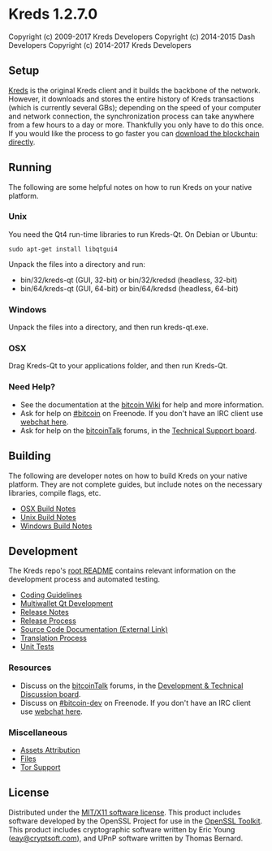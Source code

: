 Kreds 1.2.7.0
====================

Copyright (c) 2009-2017 Kreds Developers
Copyright (c) 2014-2015 Dash Developers
Copyright (c) 2014-2017 Kreds Developers


Setup
---------------------
[Kreds](https://github.com/LIMXTEC/Kreds/releases) is the original Kreds client and it builds the backbone of the network. However, it downloads and stores the entire history of Kreds transactions (which is currently several GBs); depending on the speed of your computer and network connection, the synchronization process can take anywhere from a few hours to a day or more. Thankfully you only have to do this once. If you would like the process to go faster you can [download the blockchain directly](bootstrap.md).

Running
---------------------
The following are some helpful notes on how to run Kreds on your native platform.

### Unix

You need the Qt4 run-time libraries to run Kreds-Qt. On Debian or Ubuntu:

	sudo apt-get install libqtgui4

Unpack the files into a directory and run:

- bin/32/kreds-qt (GUI, 32-bit) or bin/32/kredsd (headless, 32-bit)
- bin/64/kreds-qt (GUI, 64-bit) or bin/64/kredsd (headless, 64-bit)



### Windows

Unpack the files into a directory, and then run kreds-qt.exe.

### OSX

Drag Kreds-Qt to your applications folder, and then run Kreds-Qt.

### Need Help?

* See the documentation at the [bitcoin Wiki](https://en.bitcoin.it/wiki/Main_Page)
for help and more information.
* Ask for help on [#bitcoin](http://webchat.freenode.net?channels=bitcoin) on Freenode. If you don't have an IRC client use [webchat here](http://webchat.freenode.net?channels=bitcoin).
* Ask for help on the [bitcoinTalk](https://bitcointalk.org/) forums, in the [Technical Support board](https://bitcointalk.org/index.php?board=4.0).

Building
---------------------
The following are developer notes on how to build Kreds on your native platform. They are not complete guides, but include notes on the necessary libraries, compile flags, etc.

- [OSX Build Notes](build-osx.md)
- [Unix Build Notes](build-unix.md)
- [Windows Build Notes](build-msw.md)

Development
---------------------
The Kreds repo's [root README](https://github.com/LIMXTEC/Kreds) contains relevant information on the development process and automated testing.

- [Coding Guidelines](coding.md)
- [Multiwallet Qt Development](multiwallet-qt.md)
- [Release Notes](release-notes.md)
- [Release Process](release-process.md)
- [Source Code Documentation (External Link)](https://dev.visucore.com/bitcoin/doxygen/)
- [Translation Process](translation_process.md)
- [Unit Tests](unit-tests.md)

### Resources
* Discuss on the [bitcoinTalk](https://bitcointalk.org/) forums, in the [Development & Technical Discussion board](https://bitcointalk.org/index.php?board=6.0).
* Discuss on [#bitcoin-dev](http://webchat.freenode.net/?channels=bitcoin) on Freenode. If you don't have an IRC client use [webchat here](http://webchat.freenode.net/?channels=bitcoin-dev).

### Miscellaneous
- [Assets Attribution](assets-attribution.md)
- [Files](files.md)
- [Tor Support](tor.md)

License
---------------------
Distributed under the [MIT/X11 software license](http://www.opensource.org/licenses/mit-license.php).
This product includes software developed by the OpenSSL Project for use in the [OpenSSL Toolkit](http://www.openssl.org/). This product includes
cryptographic software written by Eric Young ([eay@cryptsoft.com](mailto:eay@cryptsoft.com)), and UPnP software written by Thomas Bernard.
